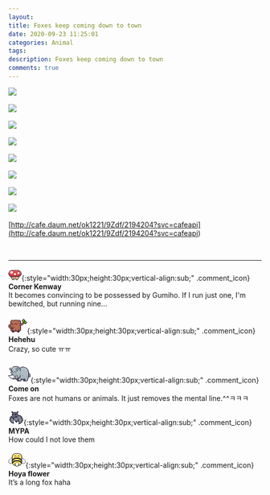 ```yaml
---
layout: 
title: Foxes keep coming down to town
date: 2020-09-23 11:25:01
categories: Animal
tags: 
description: Foxes keep coming down to town
comments: true
---
```


![](https://blog.kakaocdn.net/dn/BiPeY/btqJbxhJXD7/KbGoOF0tk7w2CFFjCpkK7K/img.jpg)

![](https://blog.kakaocdn.net/dn/cyyxvb/btqJetF71UB/hbquUrQKxgHUYeKlOzAIu1/img.jpg)

![](https://blog.kakaocdn.net/dn/5vfN1/btqJjvQDzTP/lSzQLVddNIn05eSb3vG4g1/img.jpg)

![](https://blog.kakaocdn.net/dn/oMui6/btqJnE7njRm/6aivEPJxRWWGBxw1eyeL80/img.jpg)

![](https://blog.kakaocdn.net/dn/JpNPz/btqJphRo15t/AT9UHAVGwTopCdPlbM1va0/img.jpg)

![](https://blog.kakaocdn.net/dn/quh1P/btqJprNfPOg/WkOLrLUdQNEDEeVC5WK231/img.jpg)

![](https://blog.kakaocdn.net/dn/6vslG/btqJetF71CC/kYxU41r29k4QtnEVHABf91/img.jpg)

![](https://blog.kakaocdn.net/dn/cKl8cb/btqJetsFbHt/tzzuHVt4vKt1MSeyMoKZ3K/img.jpg)

[http://cafe.daum.net/ok1221/9Zdf/2194204?svc=cafeapi](<http://cafe.daum.net/ok1221/9Zdf/2194204?svc=cafeapi>)

​

* * *

![comment](/assets/character/mushroom.png){:style="width:30px;height:30px;vertical-align:sub;" .comment_icon} **Corner Kenway**  
It becomes convincing to be possessed by Gumiho. If I run just one, I'm bewitched, but running nine...  
  
![comment](/assets/character/trunk.png){:style="width:30px;height:30px;vertical-align:sub;" .comment_icon} **Hehehu**  
Crazy, so cute ㅠㅠ   
  
![comment](/assets/character/rino.png){:style="width:30px;height:30px;vertical-align:sub;" .comment_icon} **Come on**  
Foxes are not humans or animals. It just removes the mental line.^^ㅋㅋㅋ  
  
![comment](/assets/character/bat.png){:style="width:30px;height:30px;vertical-align:sub;" .comment_icon} **MYPA**  
How could I not love them   
  
![comment](/assets/character/bee.png){:style="width:30px;height:30px;vertical-align:sub;" .comment_icon} **Hoya flower**  
It’s a long fox haha   
  

